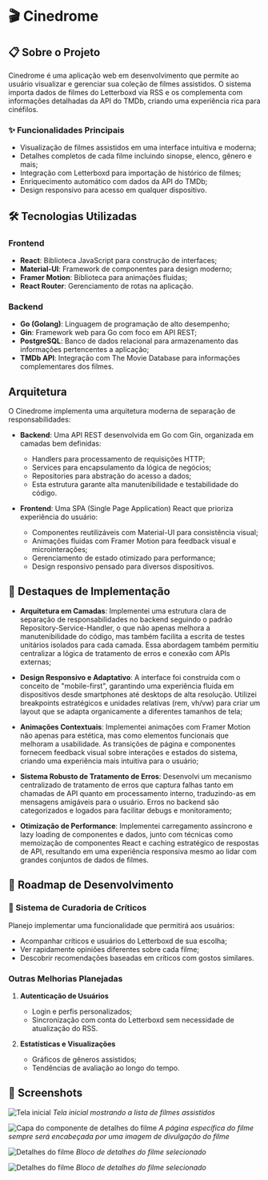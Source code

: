 # 🎬 Cinedrome

## 📋 Sobre o Projeto

Cinedrome é uma aplicação web em desenvolvimento que permite ao usuário visualizar e gerenciar sua coleção de filmes assistidos. O sistema importa dados de filmes do Letterboxd via RSS e os complementa com informações detalhadas da API do TMDb, criando uma experiência rica para cinéfilos.

### ✨ Funcionalidades Principais

- Visualização de filmes assistidos em uma interface intuitiva e moderna;
- Detalhes completos de cada filme incluindo sinopse, elenco, gênero e mais;
- Integração com Letterboxd para importação de histórico de filmes;
- Enriquecimento automático com dados da API do TMDb;
- Design responsivo para acesso em qualquer dispositivo.

## 🛠️ Tecnologias Utilizadas

### Frontend

- **React**: Biblioteca JavaScript para construção de interfaces;
- **Material-UI**: Framework de componentes para design moderno;
- **Framer Motion**: Biblioteca para animações fluidas;
- **React Router**: Gerenciamento de rotas na aplicação.

### Backend

- **Go (Golang)**: Linguagem de programação de alto desempenho;
- **Gin**: Framework web para Go com foco em API REST;
- **PostgreSQL**: Banco de dados relacional para armazenamento das informações pertencentes a aplicação;
- **TMDb API**: Integração com The Movie Database para informações complementares dos filmes.

## Arquitetura

O Cinedrome implementa uma arquitetura moderna de separação de responsabilidades:

- **Backend**: Uma API REST desenvolvida em Go com Gin, organizada em camadas bem definidas:

  - Handlers para processamento de requisições HTTP;
  - Services para encapsulamento da lógica de negócios;
  - Repositories para abstração do acesso a dados;
  - Esta estrutura garante alta manutenibilidade e testabilidade do código.

- **Frontend**: Uma SPA (Single Page Application) React que prioriza experiência do usuário:
  - Componentes reutilizáveis com Material-UI para consistência visual;
  - Animações fluidas com Framer Motion para feedback visual e microinterações;
  - Gerenciamento de estado otimizado para performance;
  - Design responsivo pensado para diversos dispositivos.

## 🎯 Destaques de Implementação

- **Arquitetura em Camadas**: Implementei uma estrutura clara de separação de responsabilidades no backend seguindo o padrão Repository-Service-Handler, o que não apenas melhora a manutenibilidade do código, mas também facilita a escrita de testes unitários isolados para cada camada. Essa abordagem também permitiu centralizar a lógica de tratamento de erros e conexão com APIs externas;

- **Design Responsivo e Adaptativo**: A interface foi construída com o conceito de "mobile-first", garantindo uma experiência fluida em dispositivos desde smartphones até desktops de alta resolução. Utilizei breakpoints estratégicos e unidades relativas (rem, vh/vw) para criar um layout que se adapta organicamente a diferentes tamanhos de tela;

- **Animações Contextuais**: Implementei animações com Framer Motion não apenas para estética, mas como elementos funcionais que melhoram a usabilidade. As transições de página e componentes fornecem feedback visual sobre interações e estados do sistema, criando uma experiência mais intuitiva para o usuário;

- **Sistema Robusto de Tratamento de Erros**: Desenvolvi um mecanismo centralizado de tratamento de erros que captura falhas tanto em chamadas de API quanto em processamento interno, traduzindo-as em mensagens amigáveis para o usuário. Erros no backend são categorizados e logados para facilitar debugs e monitoramento;

- **Otimização de Performance**: Implementei carregamento assíncrono e lazy loading de componentes e dados, junto com técnicas como memoização de componentes React e caching estratégico de respostas de API, resultando em uma experiência responsiva mesmo ao lidar com grandes conjuntos de dados de filmes.

## 🚀 Roadmap de Desenvolvimento

### 🌟 Sistema de Curadoria de Críticos

Planejo implementar uma funcionalidade que permitirá aos usuários:

- Acompanhar críticos e usuários do Letterboxd de sua escolha;
- Ver rapidamente opiniões diferentes sobre cada filme;
- Descobrir recomendações baseadas em críticos com gostos similares.

### Outras Melhorias Planejadas

1. **Autenticação de Usuários**

   - Login e perfis personalizados;
   - Sincronização com conta do Letterboxd sem necessidade de atualização do RSS.

2. **Estatísticas e Visualizações**
   - Gráficos de gêneros assistidos;
   - Tendências de avaliação ao longo do tempo.

## 📸 Screenshots

![Tela inicial](https://i.imgur.com/4fGrQOi.png)
_Tela inicial mostrando a lista de filmes assistidos_

![Capa do componente de detalhes do filme](https://i.imgur.com/R7tBSON.png)
_A página específica do filme sempre será encabeçada por uma imagem de divulgação do filme_

![Detalhes do filme](https://i.imgur.com/l17JSPc.png)
_Bloco de detalhes do filme selecionado_

![Detalhes do filme](https://i.imgur.com/tjsupEh.png)
_Bloco de detalhes do filme selecionado_